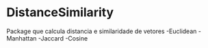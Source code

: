 # DistanceSimilarity
Package que calcula distancia e similaridade de vetores
-Euclidean
-Manhattan
-Jaccard
-Cosine
